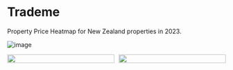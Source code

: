 # Trademe

Property Price Heatmap for New Zealand properties in 2023.

![image](https://github.com/user-attachments/assets/9111e88f-c250-4224-8093-bb8a7e1334f4)

<div style="display: flex; gap: 10px;">
  <img src="https://github.com/user-attachments/assets/4294f53a-c032-4aae-8eab-dc81bfad5ecb" width="100%" />
  <img src="https://github.com/user-attachments/assets/21f8db58-4510-4a72-931a-4a42baa9f7b3" width="100%" />
</div>


